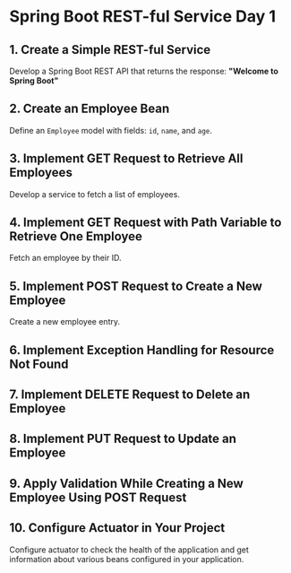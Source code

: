 # Spring Boot REST-ful Service Day 1

## 1. Create a Simple REST-ful Service
Develop a Spring Boot REST API that returns the response: **"Welcome to Spring Boot"**

## 2. Create an Employee Bean
Define an `Employee` model with fields: `id`, `name`, and `age`.

## 3. Implement GET Request to Retrieve All Employees
Develop a service to fetch a list of employees.

## 4. Implement GET Request with Path Variable to Retrieve One Employee
Fetch an employee by their ID.

## 5. Implement POST Request to Create a New Employee
Create a new employee entry.

## 6. Implement Exception Handling for Resource Not Found

## 7. Implement DELETE Request to Delete an Employee

## 8. Implement PUT Request to Update an Employee

## 9. Apply Validation While Creating a New Employee Using POST Request

## 10. Configure Actuator in Your Project
Configure actuator to check the health of the application and get information about various beans configured in your application.  
